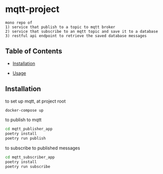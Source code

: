 # mqtt-project

    mono repo of
    1) service that publish to a topic to mqtt broker
    2) service that subscribe to an mqtt topic and save it to a database
    3) restful api endpoint to retrieve the saved database messages


## Table of Contents

- [Installation](#installation)


- [Usage](#usage)

## Installation

to set up mqtt, at project root
```bash
docker-compose up
```

to publish to mqtt
```bash
cd mqtt_publisher_app
poetry install
poetry run publish
```

to subscribe to published messages
```bash
cd mqtt_subscriber_app
poetry install
poetry run subscribe
```
